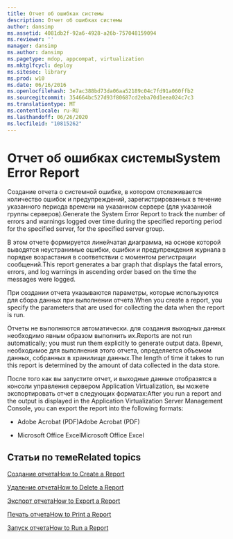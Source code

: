 ```yaml
---
title: Отчет об ошибках системы
description: Отчет об ошибках системы
author: dansimp
ms.assetid: 4081db2f-92a6-4928-a26b-757048159094
ms.reviewer: ''
manager: dansimp
ms.author: dansimp
ms.pagetype: mdop, appcompat, virtualization
ms.mktglfcycl: deploy
ms.sitesec: library
ms.prod: w10
ms.date: 06/16/2016
ms.openlocfilehash: 3e7ac388bd73da06aa52189c04c7fd91a060ffb2
ms.sourcegitcommit: 354664bc527d93f80687cd2eba70d1eea024c7c3
ms.translationtype: MT
ms.contentlocale: ru-RU
ms.lasthandoff: 06/26/2020
ms.locfileid: "10815262"
---
```

# <span data-ttu-id="5740f-103">Отчет об ошибках системы</span><span class="sxs-lookup"><span data-stu-id="5740f-103">System Error Report</span></span>


<span data-ttu-id="5740f-104">Создание отчета о системной ошибке, в котором отслеживается количество ошибок и предупреждений, зарегистрированных в течение указанного периода времени на указанном сервере (для указанной группы серверов).</span><span class="sxs-lookup"><span data-stu-id="5740f-104">Generate the System Error Report to track the number of errors and warnings logged over time during the specified reporting period for the specified server, for the specified server group.</span></span>

<span data-ttu-id="5740f-105">В этом отчете формируется линейчатая диаграмма, на основе которой выводятся неустранимые ошибки, ошибки и предупреждения журнала в порядке возрастания в соответствии с моментом регистрации сообщений.</span><span class="sxs-lookup"><span data-stu-id="5740f-105">This report generates a bar graph that displays the fatal errors, errors, and log warnings in ascending order based on the time the messages were logged.</span></span>

<span data-ttu-id="5740f-106">При создании отчета указываются параметры, которые используются для сбора данных при выполнении отчета.</span><span class="sxs-lookup"><span data-stu-id="5740f-106">When you create a report, you specify the parameters that are used for collecting the data when the report is run.</span></span>

<span data-ttu-id="5740f-107">Отчеты не выполняются автоматически. для создания выходных данных необходимо явным образом выполнить их.</span><span class="sxs-lookup"><span data-stu-id="5740f-107">Reports are not run automatically; you must run them explicitly to generate output data.</span></span> <span data-ttu-id="5740f-108">Время, необходимое для выполнения этого отчета, определяется объемом данных, собранных в хранилище данных.</span><span class="sxs-lookup"><span data-stu-id="5740f-108">The length of time it takes to run this report is determined by the amount of data collected in the data store.</span></span>

<span data-ttu-id="5740f-109">После того как вы запустите отчет, и выходные данные отобразятся в консоли управления сервером Application Virtualization, вы можете экспортировать отчет в следующих форматах:</span><span class="sxs-lookup"><span data-stu-id="5740f-109">After you run a report and the output is displayed in the Application Virtualization Server Management Console, you can export the report into the following formats:</span></span>

-   <span data-ttu-id="5740f-110">Adobe Acrobat (PDF)</span><span class="sxs-lookup"><span data-stu-id="5740f-110">Adobe Acrobat (PDF)</span></span>

-   <span data-ttu-id="5740f-111">Microsoft Office Excel</span><span class="sxs-lookup"><span data-stu-id="5740f-111">Microsoft Office Excel</span></span>

## <span data-ttu-id="5740f-112">Статьи по теме</span><span class="sxs-lookup"><span data-stu-id="5740f-112">Related topics</span></span>


[<span data-ttu-id="5740f-113">Создание отчета</span><span class="sxs-lookup"><span data-stu-id="5740f-113">How to Create a Report</span></span>](how-to-create-a-reportserver.md)

[<span data-ttu-id="5740f-114">Удаление отчета</span><span class="sxs-lookup"><span data-stu-id="5740f-114">How to Delete a Report</span></span>](how-to-delete-a-reportserver.md)

[<span data-ttu-id="5740f-115">Экспорт отчета</span><span class="sxs-lookup"><span data-stu-id="5740f-115">How to Export a Report</span></span>](how-to-export-a-reportserver.md)

[<span data-ttu-id="5740f-116">Печать отчета</span><span class="sxs-lookup"><span data-stu-id="5740f-116">How to Print a Report</span></span>](how-to-print-a-reportserver.md)

[<span data-ttu-id="5740f-117">Запуск отчета</span><span class="sxs-lookup"><span data-stu-id="5740f-117">How to Run a Report</span></span>](how-to-run-a-reportserver.md)

 

 





